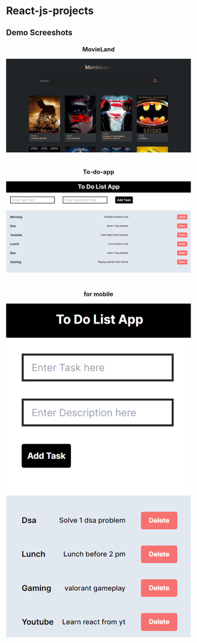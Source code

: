 # React-js-projects

## Demo Screeshots
<div align="center">
    <h3>MovieLand</h3>
   <img src="readme-images/movieland.png" />
</div>
<br>
<div align="center">
    <h3>To-do-app</h3>
   <img src="readme-images/todo-desc.png" />
</div>
<br>
<div align="center">
    <h3>for mobile</h3>
   <img src="readme-images/todo-mobile.png" />
</div>
